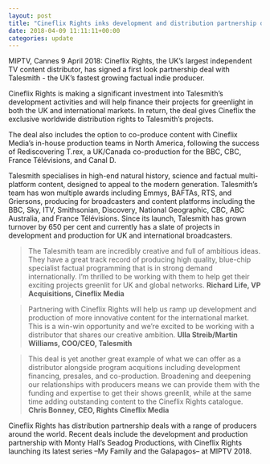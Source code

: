 ```yaml
---
layout: post
title: "Cineflix Rights inks development and distribution partnership deal with Talesmith"
date: 2018-04-09 11:11:11+00:00
categories: update
---
```

MIPTV, Cannes 9 April 2018: Cineflix Rights, the UK’s largest independent TV content distributor, has signed a first
look partnership deal with Talesmith - the UK’s fastest growing factual indie producer.

Cineflix Rights is making a significant investment into Talesmith’s development activities and will help finance their
projects for greenlight in both the UK and international markets. In return, the deal gives Cineflix the exclusive
worldwide distribution rights to Talesmith’s projects.

The deal also includes the option to co-produce content with Cineflix Media’s in-house production teams in North
America, following the success of Rediscovering T.rex, a UK/Canada co-production for the BBC, CBC, France
Télévisions, and Canal D.

Talesmith specialises in high-end natural history, science and factual multi-platform content, designed to appeal to
the modern generation. Talesmith’s team has won multiple awards including Emmys, BAFTAs, RTS, and Griersons,
producing for broadcasters and content platforms including the BBC, Sky, ITV, Smithsonian, Discovery, National
Geographic, CBC, ABC Australia, and France Télévisions. Since its launch, Talesmith has grown turnover by 650 per
cent and currently has a slate of projects in development and production for UK and international broadcasters.

> The Talesmith team are incredibly creative and full of ambitious ideas. They have a great track record of producing high quality, blue-chip specialist factual programming that is in strong demand internationally. I’m thrilled to be working with them to help get their exciting projects greenlit for UK and global networks.
> **Richard Life, VP Acquisitions, Cineflix Media**

> Partnering with Cineflix Rights will help us ramp up development and production of more innovative content for the international market. This is a win-win opportunity and we’re excited to be working with a distributor that shares our creative ambition.
> **Ulla Streib/Martin Williams, COO/CEO, Talesmith**

> This deal is yet another great example of what we can offer as a distributor alongside program acquitions including development financing, presales, and co-production. Broadening and deepening our relationships with producers means we can provide them with the funding and expertise to get their shows greenlit, while at the same time adding outstanding content to the Cineflix Rights catalogue.
> **Chris Bonney, CEO, Rights Cineflix Media**

Cineflix Rights has distribution partnership deals with a range of producers around the world. Recent deals include
the development and production partnership with Monty Hall’s Seadog Productions, with Cineflix Rights launching its
latest series –My Family and the Galapagos– at MIPTV 2018.
